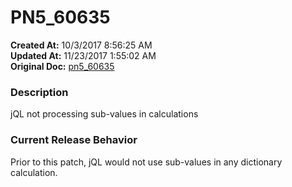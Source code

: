 # PN5_60635

**Created At:** 10/3/2017 8:56:25 AM  
**Updated At:** 11/23/2017 1:55:02 AM  
**Original Doc:** [pn5_60635](https://docs.jbase.com/36526-5-6-2-release-notes/pn5_60635)  


### Description

jQL not processing sub-values in calculations



### Current Release Behavior

Prior to this patch, jQL would not use sub-values in any dictionary calculation.

